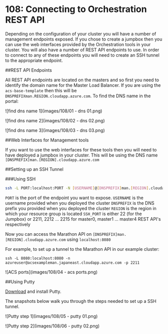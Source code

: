 # 108: Connecting to Orchestration REST API

Depending on the configuration of your cluster you will have a number of management endpoints exposed. If you chose to create a jumpbox then you can use the web interfaces provided by the Orchestration tools in your cluster. You will also have a number of REST API endpoints to use. In order to connect to any of these endpoints you will need to create an SSH tunnel to the appropriate endpoint.
 
##REST API Endpoints
 
All REST API endpoints are located on the masters and so first you need to identify the domain name for the Master Load Balancer. If you are using the `acs-base-template` then this will be `DNSPREFIXman.REGION.cloudapp.azure.com`. To find the DNS name in the portal:
 
 ![find dns name 1](images/108/01 - dns 01.png)
 
 ![find dns name 2](images/108/02 - dns 02.png)

 ![find dns name 3](images/108/03 - dns 03.png)
 
  
##Web Interfaces for Management tools
 
If you want to use the web interfaces for these tools then you will need to have deployed a jumpbox in your cluster. This will be using the DNS name `[DNSPREFIX]man.[REGION].cloudapp.azure.com`
 
##Setting up an SSH Tunnel
 
###Using SSH

```bash
ssh -L PORT:localhost:PORT -N [USERNAME]@[DNSPREFIX]man.[REGION].cloudapp.azure.com -p SSH_PORT
```
 
`PORT` is the port of the endpoint you want to expose.
`USERNAME` is the username provided when you deployed the cluster
`DNSPREFIX` is the DNS prefix you provided when you deployed the cluster
`REGION` is the region in which your resource group is located
`SSH_PORT` is either 22 (for the Jumpbox) or 2211, 2212 … 2215 for master0, master1 … master4 REST API's respectively
 
Now you can access the Marathon API on `[DNSPREFIX]man.[REGION].cloudapp.azure.com` using `localhost:8080`
 
For example, to set up a tunnel to the Marathon API in our example cluster:
 
```
ssh -L 8080:localhost:8080 -n azureuser@acsexampleman.japaneast.cloudapp.azure.com -p 2211
``` 

![ACS ports](images/108/04 - acs ports.png)

##Using Putty
 
[Download](http://www.putty.org/) and install Putty.
 
The snapshots below walk you through the steps needed to set up a SSH tunnel.
 
 ![Putty step 1](images/108/05 - putty 01.png)

 ![Putty step 2](images/108/06 - putty 02.png)